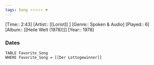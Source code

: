 ```yaml
---
tags: Song ⭐⭐⭐⭐⭐ 💔
---
```

[Time:: 2:43]
[Artist:: [[Loriot]] ]
[Genre:: Spoken & Audio]
[Played:: 6]
[Album:: [[Heile Welt (1978)]]]
[Year:: 1978]
### Dates
````dataview
TABLE Favorite_Song
WHERE Favorite_Song = [[Der Lottogewinner]]
````